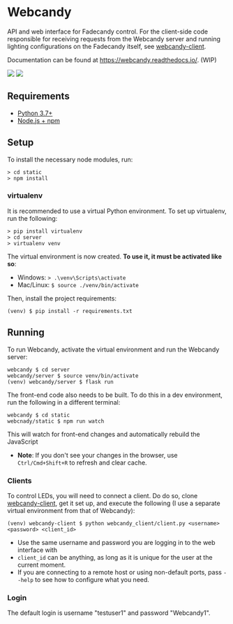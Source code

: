 # Webcandy
API and web interface for Fadecandy control. For the client-side code responsible for receiving requests from the Webcandy server and running lighting configurations on the Fadecandy itself, see [webcandy-client](https://github.com/gcpreston/webcandy-client).

Documentation can be found at https://webcandy.readthedocs.io/. (WIP)

![](https://s3.gifyu.com/images/webcandy_demo1.gif)
![](https://s3.gifyu.com/images/webcandy_demo2.gif)

## Requirements
- [Python 3.7+](https://www.python.org/downloads/)
- [Node.js + npm](https://nodejs.org/en/download/)

## Setup
To install the necessary node modules, run:
```
> cd static
> npm install
```

### virtualenv
It is recommended to use a virtual Python environment. To set up virtualenv, run the following:
```
> pip install virtualenv
> cd server
> virtualenv venv
```
The virtual environment is now created. **To use it, it must be activated like so**:
- Windows: `> .\venv\Scripts\activate`
- Mac/Linux: `$ source ./venv/bin/activate`

Then, install the project requirements:
```
(venv) $ pip install -r requirements.txt
```

## Running
To run Webcandy, activate the virtual environment and run the Webcandy server:
```
webcandy $ cd server
webcandy/server $ source venv/bin/activate
(venv) webcandy/server $ flask run
```

The front-end code also needs to be built. To do this in a dev environment, run the following in a different terminal:
```
webcandy $ cd static
webcnady/static $ npm run watch
```
This will watch for front-end changes and automatically rebuild the JavaScript

* **Note**: If you don't see your changes in the browser, use `Ctrl/Cmd+Shift+R` to refresh and clear cache.

### Clients
To control LEDs, you will need to connect a client. Do do so, clone [webcandy-client](http://github.com/gcpreston/webcandy-client), get it set up, and execute the following (I use a separate virtual environment from that of Webcandy):
```
(venv) webcandy-client $ python webcandy_client/client.py <username> <password> <client_id>
```
* Use the same username and password you are logging in to the web interface with
* `client_id` can be anything, as long as it is unique for the user at the current moment.
* If you are connecting to a remote host or using non-default ports, pass `--help` to see how to configure what you need.

###  Login
The default login is username "testuser1" and password "Webcandy1".
